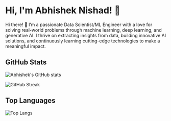 # Hi, I'm Abhishek Nishad! 👋
Hi there! 👋 I’m a passionate Data Scientist/ML Engineer with a love for solving real-world problems through machine learning, deep learning, and generative AI.
I thrive on extracting insights from data, building innovative AI solutions, and continuously learning cutting-edge technologies to make a meaningful impact.

## GitHub Stats

![Abhishek's GitHub stats](https://github-readme-stats.vercel.app/api?username=Abhishek3689&show_icons=true&theme=dark&hide_border=true&count_private=true)

![GitHub Streak](https://streak-stats.demolab.com?user=Abhishek3689&theme=dark&hide_border=true)

## Top Languages

![Top Langs](https://github-readme-stats.vercel.app/api/top-langs/?username=Abhishek3689&layout=compact&theme=dark&hide_border=true)




